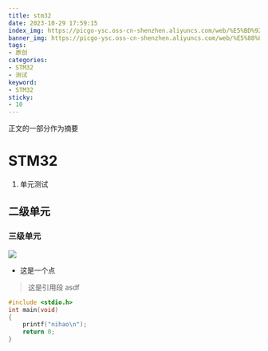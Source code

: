 ```yaml
---
title: stm32
date: 2023-10-29 17:59:15
index_img: https://picgo-ysc.oss-cn-shenzhen.aliyuncs.com/web/%E5%BD%92%E6%A1%A3.jpg
banner_img: https://picgo-ysc.oss-cn-shenzhen.aliyuncs.com/web/%E5%88%86%E7%B1%BB.jpg
tags: 
- 原创
categories: 
- STM32
- 测试
keyword: 
- STM32
sticky: 
- 10
---
```


正文的一部分作为摘要
<!-- more -->
# STM32

1. 单元测试
## 二级单元

### 三级单元

![](https://picgo-ysc.oss-cn-shenzhen.aliyuncs.com/web/%E5%BD%92%E6%A1%A3.jpg)

- 这是一个点

> 这是引用段 asdf

```c
#include <stdio.h>
int main(void)
{
    printf("nihao\n");
    return 0;
}
```


